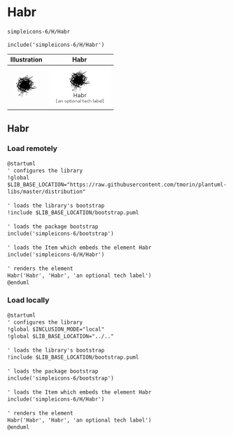 # Habr


```text
simpleicons-6/H/Habr
```

```text
include('simpleicons-6/H/Habr')
```



| Illustration | Habr |
| :---: | :---: |
| ![illustration for Illustration](../../simpleicons-6/H/Habr.png) | ![illustration for Habr](../../simpleicons-6/H/Habr.Local.png) |




## Habr

### Load remotely
```plantuml
@startuml
' configures the library
!global $LIB_BASE_LOCATION="https://raw.githubusercontent.com/tmorin/plantuml-libs/master/distribution"

' loads the library's bootstrap
!include $LIB_BASE_LOCATION/bootstrap.puml

' loads the package bootstrap
include('simpleicons-6/bootstrap')

' loads the Item which embeds the element Habr
include('simpleicons-6/H/Habr')

' renders the element
Habr('Habr', 'Habr', 'an optional tech label')
@enduml
```

### Load locally
```plantuml
@startuml
' configures the library
!global $INCLUSION_MODE="local"
!global $LIB_BASE_LOCATION="../.."

' loads the library's bootstrap
!include $LIB_BASE_LOCATION/bootstrap.puml

' loads the package bootstrap
include('simpleicons-6/bootstrap')

' loads the Item which embeds the element Habr
include('simpleicons-6/H/Habr')

' renders the element
Habr('Habr', 'Habr', 'an optional tech label')
@enduml
```

